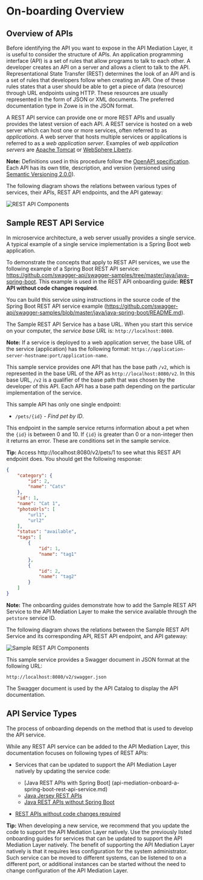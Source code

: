 # On-boarding Overview

## Overview of APIs

Before identifying the API you want to expose in the API Mediation Layer, it is useful to consider the structure of APIs. An application programming interface (API) is a set of rules that allow programs to talk to each other. A developer creates an API on a server and allows a client to talk to the API. Representational State Transfer (REST) determines the look of an API and is a set of rules that developers follow when creating an API. One of these rules states that a user should be able to get a piece of data (resource) through URL endpoints using HTTP. These resources are usually represented in the form of JSON or XML documents. The preferred documentation type in Zowe is in the JSON format.

A REST API service can provide one or more REST APIs and usually provides the latest version of each API. A REST service is hosted on a web server which can host one or more services, often referred to as _applications_. A web server that hosts multiple services  or applications is referred to as a _web application server_. Examples of _web application servers_ are [Apache Tomcat](http://tomcat.apache.org/) or [WebSphere Liberty](https://developer.ibm.com/wasdev/websphere-liberty/). 

**Note:** Definitions used in this procedure follow the [OpenAPI specification](https://swagger.io/specification/). 
Each API has its own title, description, and version (versioned using [Semantic Versioning 2.0.0](https://semver.org/spec/v2.0.0.html)).

The following diagram shows the relations between various types of services, their APIs, REST API endpoints, and the API gateway:

![REST API Components](../user-guide/api-mediation/diagrams/rest-api-components.svg)


## Sample REST API Service

In microservice architecture, a web server usually provides a single service. A typical example of a single service implementation is a Spring Boot web application. 

To demonstrate the concepts that apply to REST API services, we use the following example of a Spring Boot REST API service: https://github.com/swagger-api/swagger-samples/tree/master/java/java-spring-boot. This example is used in the REST API onboarding guide: **REST API without code changes required**. 

You can build this service using instructions in the source code of the Spring Boot REST API service example (https://github.com/swagger-api/swagger-samples/blob/master/java/java-spring-boot/README.md).

The Sample REST API Service has a base URL. When you start this service on your computer, the _service base URL_ is: `http://localhost:8080`. 

**Note:** If a service is deployed to a web application server, the base URL of the service (application) has the following format: `https://application-server-hostname:port/application-name`.

This sample service provides one API that has the base path `/v2`, which is represented in the base URL of the API as `http://localhost:8080/v2`. In this base URL, `/v2` is a qualifier of the base path that was chosen by the developer of this API. Each API has a base path depending on the particular implementation of the service. 

This sample API has only one single endpoint:

- `/pets/{id}` - *Find pet by ID*. 

This endpoint in the sample service returns information about a pet when the `{id}` is between 0 and 10. If `{id}` is greater than 0 or a non-integer then it returns an error. These are conditions set in the sample service.

**Tip:** Access http://localhost:8080/v2/pets/1 to see what this REST API endpoint does. You should get the following response:

```json
{
    "category": {
        "id": 2,
        "name": "Cats"
    },
    "id": 1,
    "name": "Cat 1",
    "photoUrls": [
        "url1",
        "url2"
    ],
    "status": "available",
    "tags": [
        {
            "id": 1,
            "name": "tag1"
        },
        {
            "id": 2,
            "name": "tag2"
        }
    ]
}
```

**Note:** The onboarding guides demonstrate how to add the Sample REST API Service to the API Mediation Layer to make the service available through the `petstore` service ID.

The following diagram shows the relations between the Sample REST API Service and its corresponding API, REST API endpoint, and API gateway:

![Sample REST API Components](../user-guide/api-mediation/diagrams/rest-api-components-sample.svg)

This sample service provides a Swagger document in JSON format at the following URL:

    http://localhost:8080/v2/swagger.json

The Swagger document is used by the API Catalog to display the API documentation.

## API Service Types

The process of onboarding depends on the method that is used to develop the API service.

While any REST API service can be added to the API Mediation Layer, this documentation focuses on following types of REST APIs:

- Services that can be updated to support the API Mediation Layer natively by updating the service code:
    - [Java REST APIs with Spring Boot]
    (api-mediation-onboard-a-spring-boot-rest-api-service.md)
    - [Java Jersey REST APIs](api-mediation-onboard-an-existing-java-jersey-rest-api-service.md)
    - [Java REST APIs without Spring Boot](api-mediation-onboard-an-existing-java-rest-api-service-without-spring-boot-with-zowe-api-mediation-layer.md)
  
- [REST APIs without code changes required](api-mediation-onboard-an-existing-rest-api-service-without-code-changes.md)

**Tip:** When developing a new service, we recommend that you update the code to support the API Mediation Layer natively. Use the previously listed onboarding guides for services that can be updated to support the API Mediation Layer natively. The benefit of supporting the API Mediation Layer natively is that it requires less configuration for the system administrator. Such service can be moved to different systems, can be listened to on a different port, or additional instances can be started without the need to change  configuration of the API Mediation Layer.
